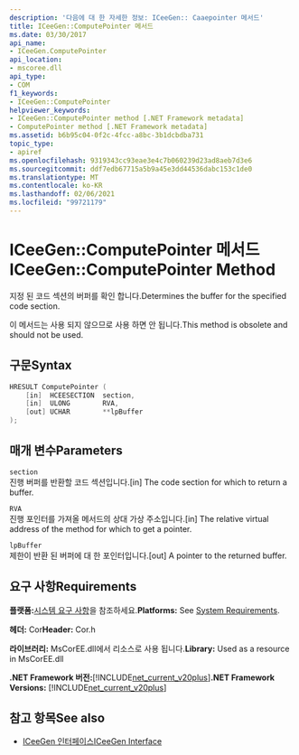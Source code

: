 ```yaml
---
description: '다음에 대 한 자세한 정보: ICeeGen:: Caaepointer 메서드'
title: ICeeGen::ComputePointer 메서드
ms.date: 03/30/2017
api_name:
- ICeeGen.ComputePointer
api_location:
- mscoree.dll
api_type:
- COM
f1_keywords:
- ICeeGen::ComputePointer
helpviewer_keywords:
- ICeeGen::ComputePointer method [.NET Framework metadata]
- ComputePointer method [.NET Framework metadata]
ms.assetid: b6b95c04-0f2c-4fcc-a8bc-3b1dcbdba731
topic_type:
- apiref
ms.openlocfilehash: 9319343cc93eae3e4c7b060239d23ad8aeb7d3e6
ms.sourcegitcommit: ddf7edb67715a5b9a45e3dd44536dabc153c1de0
ms.translationtype: MT
ms.contentlocale: ko-KR
ms.lasthandoff: 02/06/2021
ms.locfileid: "99721179"
---
```

# <a name="iceegencomputepointer-method"></a><span data-ttu-id="44019-103">ICeeGen::ComputePointer 메서드</span><span class="sxs-lookup"><span data-stu-id="44019-103">ICeeGen::ComputePointer Method</span></span>

<span data-ttu-id="44019-104">지정 된 코드 섹션의 버퍼를 확인 합니다.</span><span class="sxs-lookup"><span data-stu-id="44019-104">Determines the buffer for the specified code section.</span></span>  
  
 <span data-ttu-id="44019-105">이 메서드는 사용 되지 않으므로 사용 하면 안 됩니다.</span><span class="sxs-lookup"><span data-stu-id="44019-105">This method is obsolete and should not be used.</span></span>  
  
## <a name="syntax"></a><span data-ttu-id="44019-106">구문</span><span class="sxs-lookup"><span data-stu-id="44019-106">Syntax</span></span>  
  
```cpp  
HRESULT ComputePointer (  
    [in]  HCEESECTION  section,  
    [in]  ULONG        RVA,
    [out] UCHAR        **lpBuffer  
);  
```  
  
## <a name="parameters"></a><span data-ttu-id="44019-107">매개 변수</span><span class="sxs-lookup"><span data-stu-id="44019-107">Parameters</span></span>  

 `section`  
 <span data-ttu-id="44019-108">진행 버퍼를 반환할 코드 섹션입니다.</span><span class="sxs-lookup"><span data-stu-id="44019-108">[in] The code section for which to return a buffer.</span></span>  
  
 `RVA`  
 <span data-ttu-id="44019-109">진행 포인터를 가져올 메서드의 상대 가상 주소입니다.</span><span class="sxs-lookup"><span data-stu-id="44019-109">[in] The relative virtual address of the method for which to get a pointer.</span></span>  
  
 `lpBuffer`  
 <span data-ttu-id="44019-110">제한이 반환 된 버퍼에 대 한 포인터입니다.</span><span class="sxs-lookup"><span data-stu-id="44019-110">[out] A pointer to the returned buffer.</span></span>  
  
## <a name="requirements"></a><span data-ttu-id="44019-111">요구 사항</span><span class="sxs-lookup"><span data-stu-id="44019-111">Requirements</span></span>  

 <span data-ttu-id="44019-112">**플랫폼:**[시스템 요구 사항](../../get-started/system-requirements.md)을 참조하세요.</span><span class="sxs-lookup"><span data-stu-id="44019-112">**Platforms:** See [System Requirements](../../get-started/system-requirements.md).</span></span>  
  
 <span data-ttu-id="44019-113">**헤더:** Cor</span><span class="sxs-lookup"><span data-stu-id="44019-113">**Header:** Cor.h</span></span>  
  
 <span data-ttu-id="44019-114">**라이브러리:** MsCorEE.dll에서 리소스로 사용 됩니다.</span><span class="sxs-lookup"><span data-stu-id="44019-114">**Library:** Used as a resource in MsCorEE.dll</span></span>  
  
 <span data-ttu-id="44019-115">**.NET Framework 버전:**[!INCLUDE[net_current_v20plus](../../../../includes/net-current-v20plus-md.md)]</span><span class="sxs-lookup"><span data-stu-id="44019-115">**.NET Framework Versions:** [!INCLUDE[net_current_v20plus](../../../../includes/net-current-v20plus-md.md)]</span></span>  
  
## <a name="see-also"></a><span data-ttu-id="44019-116">참고 항목</span><span class="sxs-lookup"><span data-stu-id="44019-116">See also</span></span>

- [<span data-ttu-id="44019-117">ICeeGen 인터페이스</span><span class="sxs-lookup"><span data-stu-id="44019-117">ICeeGen Interface</span></span>](iceegen-interface.md)

